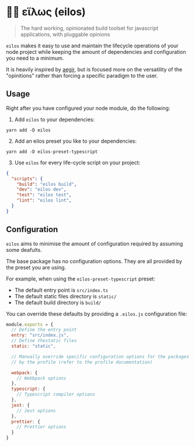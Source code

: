 # 🏋️‍♂️ εἵλως (eilos)

> The hard working, opinionated build toolset for javascript applications, with pluggable opinions

`eilos` makes it easy to use and maintain the lifecycle operations of your node project while keeping the amount of dependencies and configuration you need to a minimum.

It is heavily inspired by [aegir](https://github.com/ipfs/aegir), but is focused more on the versatility of the "opinitions" rather than forcing a specific paradigm to the user.


## Usage

Right after you have configured your node module, do the following:

1. Add `eilos` to your dependencies:

  ```
  yarn add -D eilos
  ```

2. Add an eilos preset you like to your dependencies:

  ```
  yarn add -D eilos-preset-typescript
  ```

3. Use `eilos` for every life-cycle script on your project:

  ```json
  {
    "scripts": {
      "build": "eilos build",
      "dev": "eilos dev",
      "test": "eilos test",
      "lint": "eilos lint",
    }
  }
  ```

## Configuration

`eilos` aims to minimise the amount of configuration required by assuming some deafults.

The base package has no configuration options. They are all provided by the preset you are using. 

For example, when using the `eilos-preset-typescript` preset:

* The default entry point is `src/index.ts`
* The default static files directory is `static/`
* The default build directory is `build/`

You can override these defaults by providing a `.eilos.js` configuration file:

```js
module.exports = {
  // Define the entry point
  entry: "src/index.js",
  // Define thestatic files
  static: "static",

  // Manually override specific configuration options for the packages used
  // by the profile (refer to the profile documentation)

  webpack: {
    // Webbpack options
  },
  typescript: {
    // Typescript compiler options
  },
  jest: {
    // Jest options
  },
  prettier: {
    // Prettier options
  }
}
```
